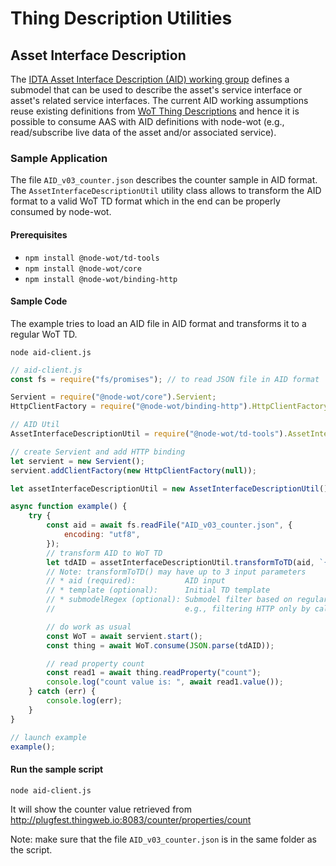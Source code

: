 # Thing Description Utilities

## Asset Interface Description

The [IDTA Asset Interface Description (AID) working group](https://github.com/admin-shell-io/submodel-templates/tree/main/development/Asset%20Interface%20Description/1/0) defines a submodel that can be used to describe the asset's service interface or asset's related service interfaces. The current AID working assumptions reuse existing definitions from [WoT Thing Descriptions](https://www.w3.org/TR/wot-thing-description11/) and hence it is possible to consume AAS with AID definitions with node-wot (e.g., read/subscribe live data of the asset and/or associated service).

### Sample Application

The file `AID_v03_counter.json` describes the counter sample in AID format. The `AssetInterfaceDescriptionUtil` utility class allows to transform the AID format to a valid WoT TD format which in the end can be properly consumed by node-wot.

#### Prerequisites

-   `npm install @node-wot/td-tools`
-   `npm install @node-wot/core`
-   `npm install @node-wot/binding-http`

#### Sample Code

The example tries to load an AID file in AID format and transforms it to a regular WoT TD.

`node aid-client.js`

```js
// aid-client.js
const fs = require("fs/promises"); // to read JSON file in AID format

Servient = require("@node-wot/core").Servient;
HttpClientFactory = require("@node-wot/binding-http").HttpClientFactory;

// AID Util
AssetInterfaceDescriptionUtil = require("@node-wot/td-tools").AssetInterfaceDescriptionUtil;

// create Servient and add HTTP binding
let servient = new Servient();
servient.addClientFactory(new HttpClientFactory(null));

let assetInterfaceDescriptionUtil = new AssetInterfaceDescriptionUtil();

async function example() {
    try {
        const aid = await fs.readFile("AID_v03_counter.json", {
            encoding: "utf8",
        });
        // transform AID to WoT TD
        let tdAID = assetInterfaceDescriptionUtil.transformToTD(aid, `{"title": "counter"}`);
        // Note: transformToTD() may have up to 3 input parameters
        // * aid (required):           AID input
        // * template (optional):      Initial TD template
        // * submodelRegex (optional): Submodel filter based on regular expression
        //                             e.g., filtering HTTP only by calling transformToTD(aid, `{}`, "HTTP")

        // do work as usual
        const WoT = await servient.start();
        const thing = await WoT.consume(JSON.parse(tdAID));

        // read property count
        const read1 = await thing.readProperty("count");
        console.log("count value is: ", await read1.value());
    } catch (err) {
        console.log(err);
    }
}

// launch example
example();
```

#### Run the sample script

`node aid-client.js`

It will show the counter value retrieved from http://plugfest.thingweb.io:8083/counter/properties/count

Note: make sure that the file `AID_v03_counter.json` is in the same folder as the script.
